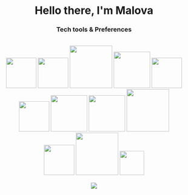  
<div align="center">
  <h1>Hello there, I'm Malova</h1>
  <h3>Tech tools & Preferences</h3>
  <br/>
  <img src='https://img.shields.io/badge/Linux-185886?style=flat&logo=linux'  style = 'width:5rem;'/>
  <img src='https://img.shields.io/badge/VS Code-2775eb?style=flat&logo=vscode' style = 'width:5rem;' />
  <img src='https://img.shields.io/badge/JavaScript-ebd727?style=flat&logo=javascript' style = 'width:7rem;' />
  <img src='https://img.shields.io/badge/HTML5-ebebeb?style=flat&logo=html5' style = 'width:6rem;' /> 
  <img src='https://img.shields.io/badge/CSS3-2775eb?style=flat&logo=css3' style = 'width:5rem;' />
  <br />
  <img src='https://img.shields.io/badge/React-333?style=flat&logo=react' style = 'width:5rem;' />
  <img src='https://img.shields.io/badge/NodeJs-e0675?style=flat&logo=node.js' style = 'width:6rem;' />
  <img src='https://img.shields.io/badge/Express-d0312d?style=flat&logo=express' style = 'width:6rem;' />
  <img src='https://img.shields.io/badge/MongoDB-e0675?style=flat&logo=mongodb' style = 'width:7rem;' />
  <br />
  <img src='https://img.shields.io/badge/NPM-999?style=flat&logo=npm' style = 'width:5rem;' />
  <img src='https://img.shields.io/badge/Webpack-e0675?style=flat&logo=webpack' style = 'width:7rem;' />
  <img src='https://img.shields.io/badge/Git-fffada?style=flat&logo=git' style = 'width:4rem;' />
  <br />
  <br />
  <img src ='https://github-readme-stats.vercel.app/api?username=maloPRO&show_icons=true&theme=dark' /> 
  
</div>

<!---
maloPRO/maloPRO is a ✨ special ✨ repository because its `README.md` (this file) appears on your GitHub profile.
You can click the Preview link to take a look at your changes.
--->
